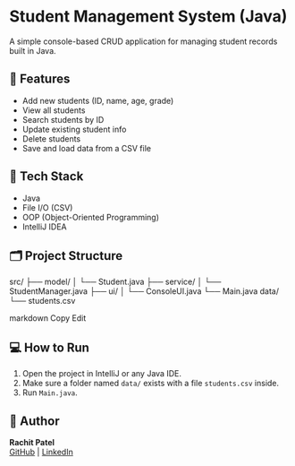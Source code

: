 # Student Management System (Java)

A simple console-based CRUD application for managing student records built in Java.

## 🔧 Features
- Add new students (ID, name, age, grade)
- View all students
- Search students by ID
- Update existing student info
- Delete students
- Save and load data from a CSV file

## 🧠 Tech Stack
- Java
- File I/O (CSV)
- OOP (Object-Oriented Programming)
- IntelliJ IDEA

## 🗂️ Project Structure

src/
├── model/
│ └── Student.java
├── service/
│ └── StudentManager.java
├── ui/
│ └── ConsoleUI.java
└── Main.java
data/
└── students.csv

markdown
Copy
Edit

## 💻 How to Run
1. Open the project in IntelliJ or any Java IDE.
2. Make sure a folder named `data/` exists with a file `students.csv` inside.
3. Run `Main.java`.



## 🧑 Author
**Rachit Patel**  
[GitHub](https://github.com/rachitp1996) | [LinkedIn](https://www.linkedin.com/in/rachit-p)